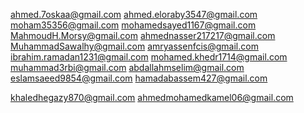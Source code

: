 ahmed.7oskaa@gmail.com
ahmed.eloraby3547@gmail.com
moham35356@gmail.com
mohamedsayed1167@gmail.com
MahmoudH.Morsy@gmail.com
ahmednasser217217@gmail.com
MuhammadSawalhy@gmail.com
amryassenfcis@gmail.com
ibrahim.ramadan1231@gmail.com
mohamed.khedr1714@gmail.com
muhammad3rbi@gmail.com
abdallahmselim@gmail.com
eslamsaeed9854@gmail.com
hamadabassem427@gmail.com

khaledhegazy870@gmail.com
ahmedmohamedkamel06@gmail.com
